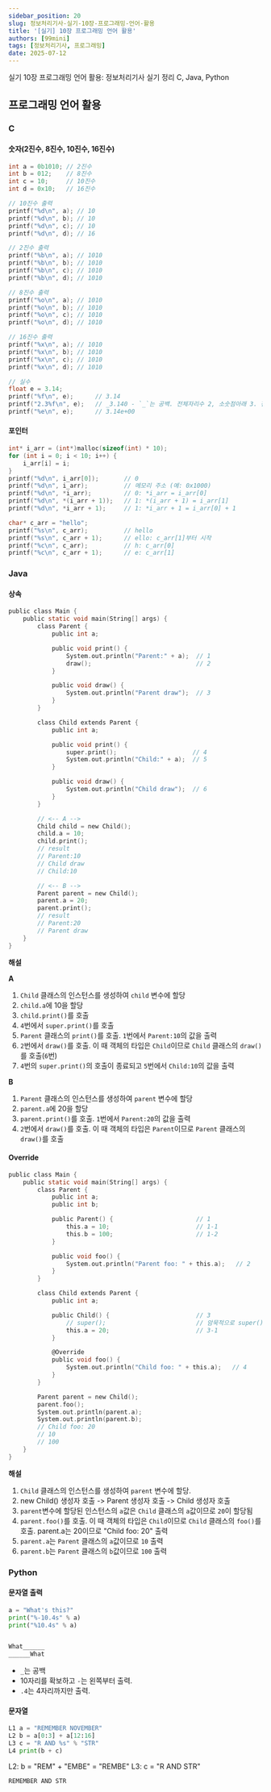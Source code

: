 ```yaml
---
sidebar_position: 20
slug: 정보처리기사-실기-10장-프로그래밍-언어-활용
title: '[실기] 10장 프로그래밍 언어 활용'
authors: [99mini]
tags: [정보처리기사, 프로그래밍]
date: 2025-07-12
---
```


실기 10장 프로그래밍 언어 활용: 정보처리기사 실기 정리 C, Java, Python

<!-- truncate -->

## 프로그래밍 언어 활용

### C

#### 숫자(2진수, 8진수, 10진수, 16진수)

```c
int a = 0b1010; // 2진수
int b = 012;    // 8진수
int c = 10;     // 10진수
int d = 0x10;   // 16진수

// 10진수 출력
printf("%d\n", a); // 10
printf("%d\n", b); // 10
printf("%d\n", c); // 10
printf("%d\n", d); // 16

// 2진수 출력
printf("%b\n", a); // 1010
printf("%b\n", b); // 1010
printf("%b\n", c); // 1010
printf("%b\n", d); // 1010

// 8진수 출력
printf("%o\n", a); // 1010
printf("%o\n", b); // 1010
printf("%o\n", c); // 1010
printf("%o\n", d); // 1010

// 16진수 출력
printf("%x\n", a); // 1010
printf("%x\n", b); // 1010
printf("%x\n", c); // 1010
printf("%x\n", d); // 1010

// 실수
float e = 3.14;
printf("%f\n", e);      // 3.14
printf("2.3%f\n", e);   // _3.140 - `_`는 공백. 전체자리수 2, 소숫점아래 3. 전체자리수 앞 공백
printf("%e\n", e);      // 3.14e+00
```

#### 포인터

```c
int* i_arr = (int*)malloc(sizeof(int) * 10);
for (int i = 0; i < 10; i++) {
    i_arr[i] = i;
}
printf("%d\n", i_arr[0]);       // 0
printf("%d\n", i_arr);          // 메모리 주소 (예: 0x1000)
printf("%d\n", *i_arr);         // 0: *i_arr = i_arr[0]
printf("%d\n", *(i_arr + 1));   // 1: *(i_arr + 1) = i_arr[1]
printf("%d\n", *i_arr + 1);     // 1: *i_arr + 1 = i_arr[0] + 1

char* c_arr = "hello";
printf("%s\n", c_arr);          // hello
printf("%s\n", c_arr + 1);      // ello: c_arr[1]부터 시작
printf("%c\n", c_arr);          // h: c_arr[0]
printf("%c\n", c_arr + 1);      // e: c_arr[1]
```

### Java

#### 상속

```c
public class Main {
    public static void main(String[] args) {
        class Parent {
            public int a;

            public void print() {
                System.out.println("Parent:" + a);  // 1
                draw();                             // 2
            }

            public void draw() {
                System.out.println("Parent draw");  // 3
            }
        }

        class Child extends Parent {
            public int a;

            public void print() {
                super.print();                     // 4
                System.out.println("Child:" + a);  // 5
            }

            public void draw() {
                System.out.println("Child draw");  // 6
            }
        }

        // <-- A -->
        Child child = new Child();
        child.a = 10;
        child.print();
        // result
        // Parent:10
        // Child draw
        // Child:10

        // <-- B -->
        Parent parent = new Child();
        parent.a = 20;
        parent.print();
        // result
        // Parent:20
        // Parent draw
    }
}
```

**해설**

**A**

1. `Child` 클래스의 인스턴스를 생성하여 `child` 변수에 할당
2. `child.a`에 10을 할당
3. `child.print()`를 호출
4. `4`번에서 `super.print()`를 호출
5. `Parent` 클래스의 `print()`를 호출. `1`번에서 `Parent:10`의 값을 출력
6. `2`번에서 `draw()`를 호출. 이 때 객체의 타입은 `Child`이므로 `Child` 클래스의 `draw()`를 호출(`6`번)
7. `4`번의 `super.print()`의 호출이 종료되고 `5`번에서 `Child:10`의 값을 출력

**B**

1. `Parent` 클래스의 인스턴스를 생성하여 `parent` 변수에 할당
2. `parent.a`에 20을 할당
3. `parent.print()`를 호출. `1`번에서 `Parent:20`의 값을 출력
4. `2`번에서 `draw()`를 호출. 이 때 객체의 타입은 `Parent`이므로 `Parent` 클래스의 `draw()`를 호출

#### Override

```c
public class Main {
    public static void main(String[] args) {
        class Parent {
            public int a;
            public int b;

            public Parent() {                       // 1
                this.a = 10;                        // 1-1
                this.b = 100;                       // 1-2
            }

            public void foo() {
                System.out.println("Parent foo: " + this.a);   // 2
            }
        }

        class Child extends Parent {
            public int a;

            public Child() {                        // 3
                // super();                         // 암묵적으로 super()가 호출됨
                this.a = 20;                        // 3-1
            }

            @Override
            public void foo() {
                System.out.println("Child foo: " + this.a);   // 4
            }
        }

        Parent parent = new Child();
        parent.foo();
        System.out.println(parent.a);
        System.out.println(parent.b);
        // Child foo: 20
        // 10
        // 100
    }
}
```

**해설**

1. `Child` 클래스의 인스턴스를 생성하여 `parent` 변수에 할당.
2. new Child() 생성자 호출 -> Parent 생성자 호출 -> Child 생성자 호출
3. `parent`변수에 할당된 인스턴스의 `a`값은 `Child` 클래스의 `a`값이므로 `20`이 할당됨
4. `parent.foo()`를 호출. 이 때 객체의 타입은 `Child`이므로 `Child` 클래스의 `foo()`를 호출. parent.a는 20이므로 "Child foo: 20" 출력
5. `parent.a`는 `Parent` 클래스의 `a`값이므로 `10` 출력
6. `parent.b`는 `Parent` 클래스의 `b`값이므로 `100` 출력

### Python

#### 문자열 출력

```py
a = "What's this?"
print("%-10.4s" % a)
print("%10.4s" % a)
```

```py title="output"

What______
______What
```

- `_`는 공백
- 10자리를 확보하고 `-`는 왼쪽부터 출력.
- `.4`는 4자리까지만 출력.

#### 문자열

```py
L1 a = "REMEMBER NOVEMBER"
L2 b = a[0:3] + a[12:16]
L3 c = "R AND %s" % "STR"
L4 print(b + c)
```

L2: b = "REM" + "EMBE" = "REMBE"
L3: c = "R AND STR"

```py title="output"
REMEMBER AND STR
```
